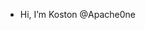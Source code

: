 -  Hi, I’m Koston @Apache0ne 
<!---
Apache0ne/Apache0ne is a ✨ special ✨ repository because its `README.md` (this file) appears on your GitHub profile.
You can click the Preview link to take a look at your changes.
--->
